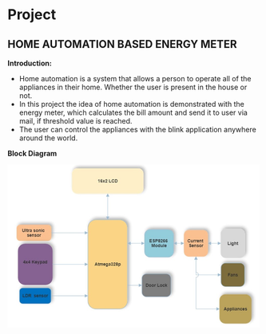 # Project 

## HOME AUTOMATION BASED ENERGY METER

**Introduction:**

 * Home automation is a system that allows a person to operate all of the appliances in their home. Whether the user is present in the house or not.
 * In this project the idea of home automation is demonstrated with the energy meter, which calculates the bill amount and send it to user via mail, if threshold value is reached.
 * The user can control the appliances with the blink application anywhere around the world.


**Block Diagram**

![ BLOCK DIGRAM](https://github.com/habeeb063/M2-EmbSys/blob/main/Project/6_ImagesAndVideos/Block%20Diagram.jpg?raw=true)

 